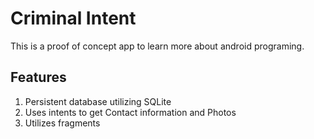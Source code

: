 # Criminal Intent
This is a proof of concept app to learn more about android programing.

## Features
1. Persistent database utilizing SQLite
2. Uses intents to get Contact information and Photos
3. Utilizes fragments